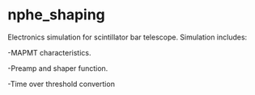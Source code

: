 # nphe_shaping

Electronics simulation for scintillator bar telescope. Simulation includes:

-MAPMT characteristics.

-Preamp and shaper function.

-Time over threshold convertion



